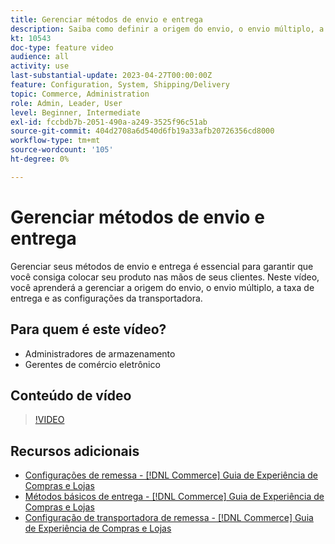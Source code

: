 ```yaml
---
title: Gerenciar métodos de envio e entrega
description: Saiba como definir a origem do envio, o envio múltiplo, a taxa de entrega e as configurações da transportadora para sua loja da Commerce.
kt: 10543
doc-type: feature video
audience: all
activity: use
last-substantial-update: 2023-04-27T00:00:00Z
feature: Configuration, System, Shipping/Delivery
topic: Commerce, Administration
role: Admin, Leader, User
level: Beginner, Intermediate
exl-id: fccbdb7b-2051-490a-a249-3525f96c51ab
source-git-commit: 404d2708a6d540d6fb19a33afb20726356cd8000
workflow-type: tm+mt
source-wordcount: '105'
ht-degree: 0%

---
```


# Gerenciar métodos de envio e entrega

Gerenciar seus métodos de envio e entrega é essencial para garantir que você consiga colocar seu produto nas mãos de seus clientes. Neste vídeo, você aprenderá a gerenciar a origem do envio, o envio múltiplo, a taxa de entrega e as configurações da transportadora.

## Para quem é este vídeo?

- Administradores de armazenamento
- Gerentes de comércio eletrônico

## Conteúdo de vídeo

>[!VIDEO](https://video.tv.adobe.com/v/3411981?quality=12&learn=on&captions=por_br)

## Recursos adicionais

- [Configurações de remessa - [!DNL Commerce] Guia de Experiência de Compras e Lojas](https://experienceleague.adobe.com/docs/commerce-admin/stores-sales/delivery/shipping-settings.html?lang=pt-BR)
- [Métodos básicos de entrega - [!DNL Commerce] Guia de Experiência de Compras e Lojas](https://experienceleague.adobe.com/docs/commerce-admin/stores-sales/delivery/delivery.html?lang=pt-BR#basic-delivery-methods)
- [Configuração de transportadora de remessa - [!DNL Commerce] Guia de Experiência de Compras e Lojas](https://experienceleague.adobe.com/docs/commerce-admin/stores-sales/delivery/shipping-carriers/carriers.html?lang=pt-BR)
